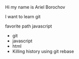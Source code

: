 Hi my name is Ariel Borochov

I want to learn git

favorite path javascript


* git
* javascript
* html
* Killing history using git rebase